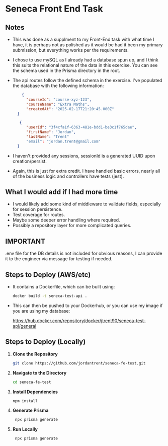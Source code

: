 # Seneca Front End Task

## Notes

- This was done as a supplment to my Front-End task with what time I have, it is perhaps not as polished as it would be had it been my primary submission, but everything works per the requirements.
- I chose to use mySQL as I already had a database spun up, and I think this suits the relational nature of the data in this exercise. You can see the schema used in the Prisma directory in the root.
- The api routes follow the defined schema in the exercise. I've populated the database with the following information:

  ```json
      {
        "courseId": "course-xyz-123",
        "courseName": "Extra Maths",
        "createdAt": "2025-02-17T21:20:45.000Z"
    }
  ```
  ```json
     {
        "userId": "3f4cfa1f-6363-481e-bdd1-be3c1f765dae",
        "firstName": "Jordan",
        "lastName": "Trent"
        "email": "jordan.trent@gmail.com"
    }
  ```
- I haven't provided any sessions, sessionId is a generated UUID upon creation/persist.
- Again, this is just for extra credit. I have handled basic errors, nearly all of the business logic and controllers have tests (jest).

## What I would add if I had more time

- I would likely add some kind of middleware to validate fields, especially for session persistence.
- Test coverage for routes.
- Maybe some deeper error handling where required.
- Possibly a repository layer for more complicated queries.

## IMPORTANT

.env file for the DB details is not included for obvious reasons, I can provide it to the engineer via message for testing if needed.

## Steps to Deploy (AWS/etc)

- It contains a Dockerfile, which can be built using:
  
   ```bash
   docker build -t seneca-test-api .
    ```
- This can then be pushed to your Dockerhub, or you can use my image if you are using my database:

  https://hub.docker.com/repository/docker/jtrent90/seneca-test-api/general

## Steps to Deploy (Locally)

1. **Clone the Repository**

   ```bash
   git clone https://github.com/jordantrent/seneca-fe-test.git
   ```

2. **Navigate to the Directory**

    ```bash
    cd seneca-fe-test
    ``` 
   
3. **Install Dependencies**

    ```bash
    npm install
   ```
4. **Generate Prisma**

    ```bash
     npx prisma generate
   ```
4. **Run Locally**

    ```bash
     npx prisma generate
   ```
